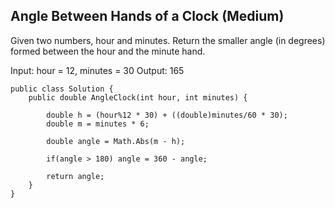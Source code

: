 ## Angle Between Hands of a Clock (Medium)
Given two numbers, hour and minutes. Return the smaller angle (in degrees) formed between the hour and the minute hand.

Input: hour = 12, minutes = 30
Output: 165

```
public class Solution {
    public double AngleClock(int hour, int minutes) {
        
        double h = (hour%12 * 30) + ((double)minutes/60 * 30);
        double m = minutes * 6;
        
        double angle = Math.Abs(m - h);
        
        if(angle > 180) angle = 360 - angle;
        
        return angle;
    }
}
```
